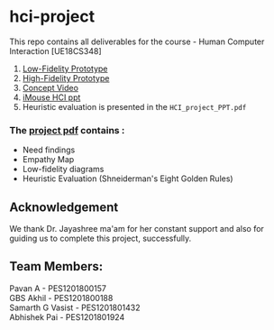 # hci-project
This repo contains all deliverables for the course - Human Computer Interaction [UE18CS348]

1. [Low-Fidelity Prototype](./low_fidelity_prototype)
2. [High-Fidelity Prototype](./high_fidelity_prototype)
3. [Concept Video](./concept_video)
4. [iMouse HCI ppt](./HCI_project_PPT.pdf)
5. Heuristic evaluation is presented in the ```HCI_project_PPT.pdf```

### The [project pdf](./HCI_project_PPT.pdf) contains :
- Need findings
- Empathy Map
- Low-fidelity diagrams
- Heuristic Evaluation (Shneiderman's Eight Golden Rules)

## Acknowledgement
We thank Dr. Jayashree ma'am for her constant support and also for guiding us to complete this project, successfully.

## Team Members:
Pavan A           - PES1201800157  
GBS Akhil         - PES1201800188  
Samarth G Vasist  - PES1201801432  
Abhishek Pai      - PES1201801924  
